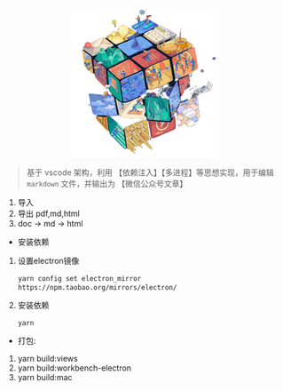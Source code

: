 <div align=center>
    <img src="./doc/logo.png" width="XXX" height="XXX" />
</div>

> 基于 vscode 架构，利用 【依赖注入】【多进程】等思想实现，用于编辑 `markdown` 文件，并输出为 【微信公众号文章】

1. 导入
2. 导出 pdf,md,html
3. doc -> md -> html

- 安装依赖
1. 设置electron镜像
    ```
    yarn config set electron_mirror https://npm.taobao.org/mirrors/electron/
    ```
2. 安装依赖
    ```
    yarn
    ```

- 打包:
1. yarn build:views
2. yarn build:workbench-electron
3. yarn build:mac
